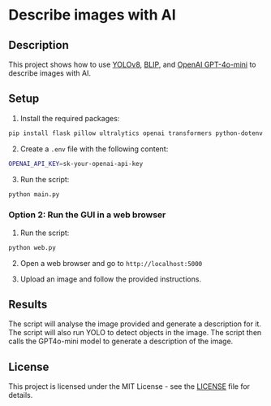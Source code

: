 # Describe images with AI

## Description

This project shows how to use [YOLOv8](https://github.com/ultralytics/ultralytics), [BLIP](https://huggingface.co/docs/transformers/en/model_doc/blip), and [OpenAI GPT-4o-mini](https://openai.com) to describe images with AI.

## Setup

1. Install the required packages:
```bash
pip install flask pillow ultralytics openai transformers python-dotenv
```

2. Create a `.env` file with the following content:
```bash
OPENAI_API_KEY=sk-your-openai-api-key
```

3. Run the script:
```bash
python main.py
```

### Option 2: Run the GUI in a web browser

1. Run the script:
```bash
python web.py
```

2. Open a web browser and go to `http://localhost:5000`

3. Upload an image and follow the provided instructions.

## Results

The script will analyse the image provided and generate a description for it. The script will also run YOLO to detect objects in the image. The script then calls the GPT4o-mini model to generate a description of the image.

## License

This project is licensed under the MIT License - see the [LICENSE](LICENSE) file for details.